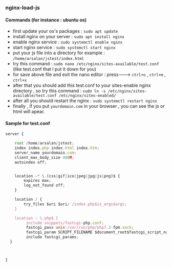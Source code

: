 ### nginx-load-js

#### Commands (for instance : ubuntu os)
- first update your os's packages : `sudo apt update`
- install nginx on your server : `sudo apt install nginx`
- enable nginx service : `sudo systemctl enable nginx`
- start nginx service : `sudo systemctl start nginx`
- put your js file into a directory for example : `/home/arsalan/jstest/index.html`
- try this command : `sudo nano /etc/nginx/sites-available/test.conf` (like test.conf that I put it down for you)
- for save above file and exit the nano editor : press---> `ctrl+o` , `ctrl+m` , `ctrl+x`
- after that you should add this test.conf to your sites-enable nginx directory , so try this command : 
      `sudo ln -s /etc/nginx/sites-available/test.conf /etc/nginx/sites-enabled/`
- after all you should restart the nginx : `sudo systemctl restart nginx`
- finally , if you put `yourdomain.com` in your browser , you can see the js or html will apear.



#### Sample for test.conf
``` js
server {

    root /home/arsalan/jstest;
    index index.php index.html index.htm;
    server_name yourdomain.com;
    client_max_body_size 400M;
    autoindex off;


    location ~* \.(css|gif|ico|jpeg|jpg|js|png)$ {
        expires max;
        log_not_found off;
    }

    location / {
        try_files $uri $uri/ /index.php$is_args$args;
    }

    location ~ \.php$ {
         include snippets/fastcgi-php.conf;
         fastcgi_pass unix:/var/run/php/php7.2-fpm.sock;
         fastcgi_param SCRIPT_FILENAME $document_root$fastcgi_script_name;
         include fastcgi_params;
  }



}

```
